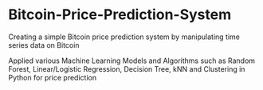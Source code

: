 # Bitcoin-Price-Prediction-System
Creating a simple Bitcoin price prediction system by manipulating time series data on Bitcoin

Applied various Machine Learning Models and Algorithms such as Random Forest, Linear/Logistic Regression, Decision Tree, kNN and Clustering in Python for price prediction
